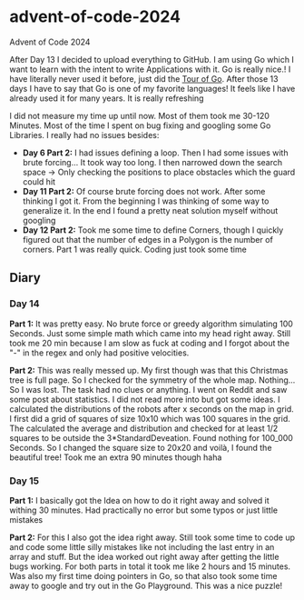# advent-of-code-2024
Advent of Code 2024

After Day 13 I decided to upload everything to GitHub. I am using Go which I want to learn with the intent to write Applications 
with it. Go is really nice.! I have literally never used it before, just did the [Tour of Go](https://go.dev/tour/welcome/1).
After those 13 days I have to say that Go is one of my favorite languages! It feels like I have already used it for many years. 
It is really refreshing

I did not measure my time up until now. Most of them took me 30-120 Minutes. Most of the time I spent on bug fixing and googling some Go Libraries. I really had no issues besides: 
- **Day 6 Part 2:** I had issues defining a loop. Then I had some issues with brute forcing... It took way too long. I then narrowed down the 
search space → Only checking the positions to place obstacles which the guard could hit
- **Day 11 Part 2:** Of course brute forcing does not work. After some thinking I got it. From the beginning I was thinking of some way to generalize it. In
the end I found a pretty neat solution myself without googling
- **Day 12 Part 2:** Took me some time to define Corners, though I quickly figured out that the number of edges in a Polygon is the number of corners. Part 1 was really quick. Coding just took some time 

## Diary

### Day 14
**Part 1:** It was pretty easy. No brute force or greedy algorithm simulating 100 Seconds. Just some simple math which came into my head right away. Still took me 20 min because I am slow as fuck at coding and I forgot about the "-" in the regex and only had positive velocities.

**Part 2:** This was really messed up. My first though was that this Christmas tree is full page. So I checked for the symmetry of the whole map. Nothing... So I was lost. The task had no clues or anything. I went on Reddit and saw some post about statistics. I did not read more into but got some ideas. I calculated the distributions of the robots after x seconds on the map in grid. I first did a grid of squares of size 10x10 which was 100 squares in the grid. The calculated the average and distribution and checked for at least 1/2 squares to be outside the 3*StandardDeveation. Found nothing for 100_000 Seconds. So I changed the square size to 20x20 and voilà, I found the beautiful tree! Took me an extra 90 minutes though haha

### Day 15
**Part 1:** I basically got the Idea on how to do it right away and solved it withing 30 minutes. Had practically no error but some typos or just little mistakes

**Part 2:** For this I also got the idea right away. Still took some time to code up and code some little silly mistakes like not including the last entry in an array and stuff. But the idea worked out right away after getting the little bugs working. For both parts in total it took me like 2 hours and 15 minutes. Was also my first time doing pointers in Go, so that also took some time away to google and try out in the Go Playground. This was a nice puzzle!